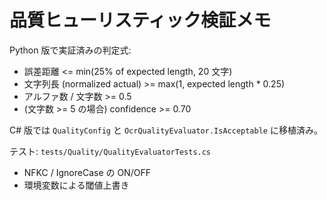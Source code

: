 # 品質ヒューリスティック検証メモ

Python 版で実証済みの判定式:
- 誤差距離 <= min(25% of expected length, 20 文字)
- 文字列長 (normalized actual) >= max(1, expected length * 0.25)
- アルファ数 / 文字数 >= 0.5
- (文字数 >= 5 の場合) confidence >= 0.70

C# 版では `QualityConfig` と `OcrQualityEvaluator.IsAcceptable` に移植済み。

テスト: `tests/Quality/QualityEvaluatorTests.cs`
- NFKC / IgnoreCase の ON/OFF
- 環境変数による閾値上書き
